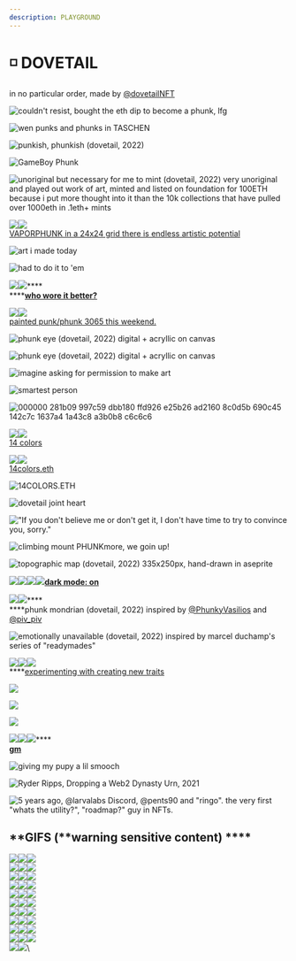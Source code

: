 ```yaml
---
description: PLAYGROUND
---
```


# ◽ DOVETAIL

in no particular order, made by [@dovetailNFT](https://twitter.com/dovetailNFT)

![couldn't resist, bought the eth dip to become a phunk, lfg](<../../.gitbook/assets/image (26).png>)

![wen punks and phunks in TASCHEN](<../../.gitbook/assets/image (30).png>)

![punkish, phunkish (dovetail, 2022)](<../../.gitbook/assets/image (70) (1).png>)

![GameBoy Phunk](<../../.gitbook/assets/image (65).png>)

![unoriginal but necessary for me to mint (dovetail, 2022) very unoriginal and played out work of art, minted and listed on foundation for 100ETH because i put more thought into it than the 10k collections that have pulled over 1000eth in .1eth+ mints](<../../.gitbook/assets/image (53) (1).png>)

![](<../../.gitbook/assets/image (6).png>)![](<../../.gitbook/assets/image (64) (1).png>)\
[VAPORPHUNK in a 24x24 grid there is endless artistic potential](https://twitter.com/dovetailNFT/status/1513973443695415301?s=20\&t=TzictjlCH1fGYY7Ffrl1XQ)

![art i made today](<../../.gitbook/assets/image (32).png>)

![had to do it to 'em](<../../.gitbook/assets/image (44).png>)

![](<../../.gitbook/assets/image (1) (3).png>)![](<../../.gitbook/assets/image (51).png>)****\
****[**who wore it better?**](https://twitter.com/dovetailNFT/status/1513928939567206416?s=20\&t=TzictjlCH1fGYY7Ffrl1XQ)

![](<../../.gitbook/assets/image (2) (1).png>)![](<../../.gitbook/assets/image (52).png>)\
[painted punk/phunk 3065 this weekend.](https://twitter.com/dovetailNFT/status/1516043898174554122?s=20\&t=TzictjlCH1fGYY7Ffrl1XQ)

![phunk eye (dovetail, 2022) digital + acryllic on canvas](<../../.gitbook/assets/image (7).png>)

![phunk eye (dovetail, 2022) digital + acryllic on canvas](<../../.gitbook/assets/image (8).png>)

![imagine asking for permission to make art](<../../.gitbook/assets/image (3).png>)

![smartest person](<../../.gitbook/assets/Screen Shot 2022-04-29 at 00.54.02.png>)

![000000 281b09 997c59 dbb180 ffd926 e25b26 ad2160 8c0d5b 690c45 142c7c 1637a4 1a43c8 a3b0b8 c6c6c6](<../../.gitbook/assets/image (58) (1).png>)

![](<../../.gitbook/assets/image (16).png>)![](<../../.gitbook/assets/image (13) (1).png>)\
[14 colors](https://twitter.com/dovetailNFT/status/1513945866415058948?s=20\&t=TzictjlCH1fGYY7Ffrl1XQ)

![](<../../.gitbook/assets/image (10) (1).png>)![](<../../.gitbook/assets/image (11) (1).png>)\
[14colors.eth](https://twitter.com/dovetailNFT/status/1512099861608476680?s=20\&t=TzictjlCH1fGYY7Ffrl1XQ)

![14COLORS.ETH](<../../.gitbook/assets/image (56) (1).png>)

![dovetail joint heart](<../../.gitbook/assets/image (61) (1).png>)

!["If you don't believe me or don't get it, I don't have time to try to convince you, sorry."](<../../.gitbook/assets/image (57).png>)

![climbing mount PHUNKmore, we goin up!](<../../.gitbook/assets/image (69) (1).png>)

![topographic map (dovetail, 2022) 335x250px, hand-drawn in aseprite](<../../.gitbook/assets/image (50).png>)

![](<../../.gitbook/assets/image (54) (1).png>)![](<../../.gitbook/assets/image (68).png>)![](<../../.gitbook/assets/image (66).png>)![](<../../.gitbook/assets/image (49) (1).png>)****[**dark mode: on**](https://twitter.com/dovetailNFT/status/1513615245650153474?s=20\&t=TzictjlCH1fGYY7Ffrl1XQ)****

****![](<../../.gitbook/assets/image (35).png>)****![](<../../.gitbook/assets/image (60).png>)****\
****phunk mondrian (dovetail, 2022) inspired by [@PhunkyVasilios](https://twitter.com/PhunkyVasilios) and [@piv\_piv](https://twitter.com/piv\_piv)

![emotionally unavailable (dovetail, 2022) inspired by marcel duchamp's series of "readymades"](<../../.gitbook/assets/image (71) (1).png>)

****![](<../../.gitbook/assets/image (18).png>)****![](<../../.gitbook/assets/image (62) (1).png>)****![](<../../.gitbook/assets/image (25).png>)****\
****[experimenting with creating new traits](https://twitter.com/dovetailNFT/status/1513198697542205442?s=20\&t=TzictjlCH1fGYY7Ffrl1XQ)

![](<../../.gitbook/assets/image (14).png>)

![](<../../.gitbook/assets/image (17).png>)

![](<../../.gitbook/assets/image (22).png>)

![](<../../.gitbook/assets/image (36) (1) (1).png>)![](<../../.gitbook/assets/image (29).png>)![](<../../.gitbook/assets/image (33) (1).png>)****\
****[**gm**](https://twitter.com/dovetailNFT/status/1512807372858740744?s=20\&t=TzictjlCH1fGYY7Ffrl1XQ)****

![giving my pupy a lil smooch](<../../.gitbook/assets/image (9).png>)

![Ryder Ripps, Dropping a Web2 Dynasty Urn, 2021](<../../.gitbook/assets/image (41) (1).png>)

![5 years ago, @larvalabs Discord, @pents90 and "ringo".
the very first "whats the utility?", "roadmap?" guy in NFTs.](<../../.gitbook/assets/image (55) (1).png>)

## **GIFS (**warning sensitive content) ****&#x20;

![](../../.gitbook/assets/3dphunk.gif)![](<../../.gitbook/assets/3dphunk2 (1).gif>)![](<../../.gitbook/assets/alienphunk (1).gif>)\
![](../../.gitbook/assets/ballerphunk.gif)![](../../.gitbook/assets/beaniespin.gif)![](../../.gitbook/assets/confuarmy.gif)\
![](../../.gitbook/assets/copphunk.gif)![](../../.gitbook/assets/cowboyphunk.gif)![](../../.gitbook/assets/explodephunk.gif)\
![](../../.gitbook/assets/floorphunk.gif)![](../../.gitbook/assets/hackerdevphunk.gif)![](../../.gitbook/assets/hoodiecigfix.gif)\
![](../../.gitbook/assets/lpgphunk.gif)![](../../.gitbook/assets/mohawkspike.gif)![](../../.gitbook/assets/phunkcig.gif)\
![](../../.gitbook/assets/pigtailsphunk.gif)![](../../.gitbook/assets/pipesmoke.gif)![](../../.gitbook/assets/piratejam.gif)\
![](../../.gitbook/assets/retrophunk.gif)![](../../.gitbook/assets/robberphunk.gif)![](../../.gitbook/assets/robocopphunk.gif)\
![](../../.gitbook/assets/shadesgif.gif)![](../../.gitbook/assets/simulationphunk.gif)![](../../.gitbook/assets/vamp.gif)\
![](../../.gitbook/assets/vapephunk.gif)![](../../.gitbook/assets/wizardphunk.gif)![](<../../.gitbook/assets/antifragilephunk (1).gif>)\
![](../../.gitbook/assets/flippinphunk.gif)![](../../.gitbook/assets/punkclown.gif)![](../../.gitbook/assets/phunksphud.gif)\
![](<../../.gitbook/assets/phunkdodge (1).gif>)![](<../../.gitbook/assets/phunkali (2).gif>)\
